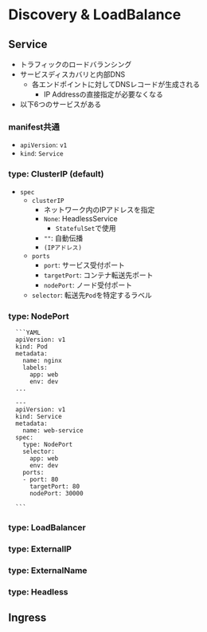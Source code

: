 # Discovery & LoadBalance

## Service
- トラフィックのロードバランシング
- サービスディスカバリと内部DNS
    - 各エンドポイントに対してDNSレコードが生成される
        - IP Addressの直接指定が必要なくなる
- 以下6つのサービスがある

### manifest共通
- `apiVersion`: `v1`
- `kind`: `Service`

### type: ClusterIP (default)
- `spec`
    - `clusterIP`
        - ネットワーク内のIPアドレスを指定
        - `None`: HeadlessService
            - `StatefulSet`で使用
        - `""`: 自動伝播
        - `(IPアドレス)`
    - `ports`
        - `port`: サービス受付ポート
        - `targetPort`: コンテナ転送先ポート
        - `nodePort`: ノード受付ポート
    - `selector`: 転送先`Pod`を特定するラベル

### type: NodePort

      ```YAML
      apiVersion: v1
      kind: Pod
      metadata:
        name: nginx
        labels:
          app: web
          env: dev
      ...

      ---
      apiVersion: v1
      kind: Service
      metadata:
        name: web-service
      spec:
        type: NodePort
        selector:
          app: web
          env: dev
        ports:
        - port: 80
          targetPort: 80
          nodePort: 30000

      ```
### type: LoadBalancer
### type: ExternalIP
### type: ExternalName
### type: Headless



## Ingress